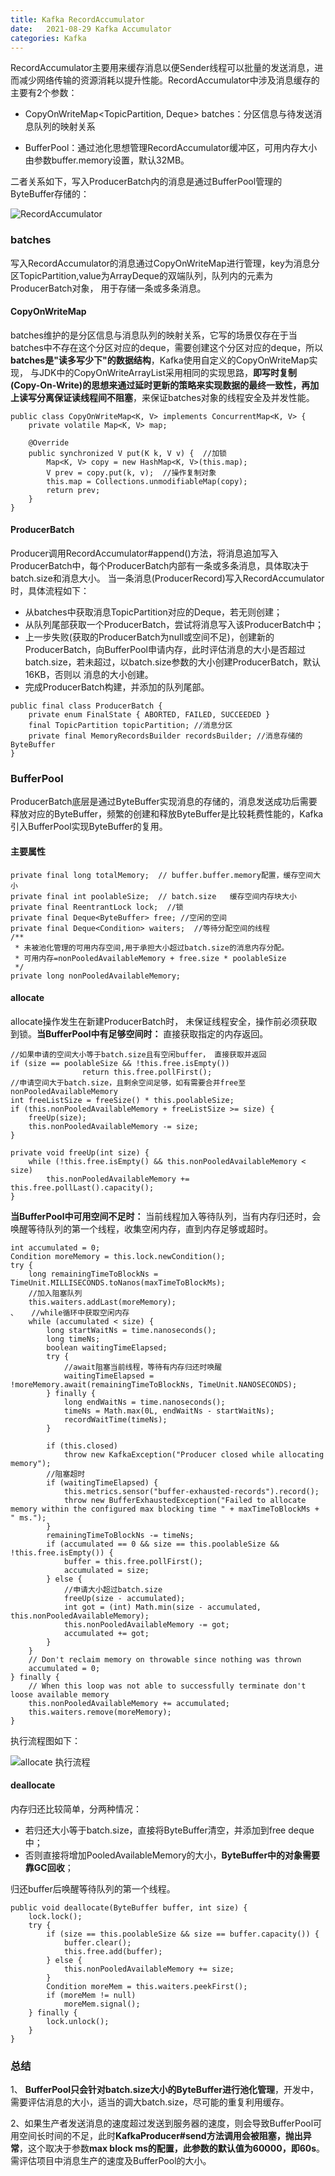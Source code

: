 ```yaml
---
title: Kafka RecordAccumulator
date:   2021-08-29 Kafka Accumulator
categories: Kafka
---
```


RecordAccumulator主要用来缓存消息以便Sender线程可以批量的发送消息，进而减少网络传输的资源消耗以提升性能。RecordAccumulator中涉及消息缓存的主要有2个参数：

* CopyOnWriteMap<TopicPartition, Deque<ProducerBatch>> batches：分区信息与待发送消息队列的映射关系

* BufferPool：通过池化思想管理RecordAccumulator缓冲区，可用内存大小由参数buffer.memory设置，默认32MB。

二者关系如下，写入ProducerBatch内的消息是通过BufferPool管理的ByteBuffer存储的：

![RecordAccumulator](https://raw.githubusercontent.com/GuanN1ng/diagrams/main/com.guann1n9.diagrams/kakfa/recordAccumulator.png)

### batches

写入RecordAccumulator的消息通过CopyOnWriteMap进行管理，key为消息分区TopicPartition,value为ArrayDeque的双端队列，队列内的元素为ProducerBatch对象，
用于存储一条或多条消息。

#### CopyOnWriteMap

batches维护的是分区信息与消息队列的映射关系，它写的场景仅存在于当batches中不存在这个分区对应的deque，需要创建这个分区对应的deque，所以**batches是"读多写少下"的数据结构**，Kafka使用自定义的CopyOnWriteMap实现，
与JDK中的CopyOnWriteArrayList采用相同的实现思路，**即写时复制(Copy-On-Write)的思想来通过延时更新的策略来实现数据的最终一致性，再加上读写分离保证读线程间不阻塞**，来保证batches对象的线程安全及并发性能。

```
public class CopyOnWriteMap<K, V> implements ConcurrentMap<K, V> {
    private volatile Map<K, V> map;
    
    @Override
    public synchronized V put(K k, V v) {  //加锁
        Map<K, V> copy = new HashMap<K, V>(this.map);
        V prev = copy.put(k, v);  //操作复制对象
        this.map = Collections.unmodifiableMap(copy);
        return prev;
    }
}
```

#### ProducerBatch

Producer调用RecordAccumulator#append()方法，将消息追加写入ProducerBatch中，每个ProducerBatch内部有一条或多条消息，具体取决于batch.size和消息大小。
当一条消息(ProducerRecord)写入RecordAccumulator时，具体流程如下：

* 从batches中获取消息TopicPartition对应的Deque，若无则创建；
* 从队列尾部获取一个ProducerBatch，尝试将消息写入该ProducerBatch中；
* 上一步失败(获取的ProducerBatch为null或空间不足)，创建新的ProducerBatch，向BufferPool申请内存，此时评估消息的大小是否超过batch.size，若未超过，以batch.size参数的大小创建ProducerBatch，默认16KB，否则以
消息的大小创建。
* 完成ProducerBatch构建，并添加的队列尾部。

```
public final class ProducerBatch {
    private enum FinalState { ABORTED, FAILED, SUCCEEDED }
    final TopicPartition topicPartition; //消息分区
    private final MemoryRecordsBuilder recordsBuilder; //消息存储的ByteBuffer
}
```

### BufferPool

ProducerBatch底层是通过ByteBuffer实现消息的存储的，消息发送成功后需要释放对应的ByteBuffer，频繁的创建和释放ByteBuffer是比较耗费性能的，Kafka引入BufferPool实现ByteBuffer的复用。

#### 主要属性

```
private final long totalMemory;  // buffer.buffer.memory配置，缓存空间大小
private final int poolableSize;  // batch.size   缓存空间内存块大小
private final ReentrantLock lock;  //锁
private final Deque<ByteBuffer> free; //空闲的空间
private final Deque<Condition> waiters;  //等待分配空间的线程
/**
 * 未被池化管理的可用内存空间,用于承担大小超过batch.size的消息内存分配。
 * 可用内存=nonPooledAvailableMemory + free.size * poolableSize
 */
private long nonPooledAvailableMemory; 

```

#### allocate

allocate操作发生在新建ProducerBatch时， 未保证线程安全，操作前必须获取到锁。**当BufferPool中有足够空间时：** 直接获取指定的内存返回。

```
//如果申请的空间大小等于batch.size且有空闲buffer， 直接获取并返回
if (size == poolableSize && !this.free.isEmpty()) 
                return this.free.pollFirst();
//申请空间大于batch.size，且剩余空间足够，如有需要合并free至nonPooledAvailableMemory
int freeListSize = freeSize() * this.poolableSize;
if (this.nonPooledAvailableMemory + freeListSize >= size) {
    freeUp(size);
    this.nonPooledAvailableMemory -= size;
}

private void freeUp(int size) {
    while (!this.free.isEmpty() && this.nonPooledAvailableMemory < size)
        this.nonPooledAvailableMemory += this.free.pollLast().capacity();
}
```

**当BufferPool中可用空间不足时：** 当前线程加入等待队列，当有内存归还时，会唤醒等待队列的第一个线程，收集空闲内存，直到内存足够或超时。

```
int accumulated = 0;
Condition moreMemory = this.lock.newCondition();
try {
    long remainingTimeToBlockNs = TimeUnit.MILLISECONDS.toNanos(maxTimeToBlockMs);
    //加入阻塞队列
    this.waiters.addLast(moreMemory);
、   //while循环中获取空闲内存
    while (accumulated < size) {
        long startWaitNs = time.nanoseconds();
        long timeNs;
        boolean waitingTimeElapsed;
        try {
            //await阻塞当前线程，等待有内存归还时唤醒
            waitingTimeElapsed = !moreMemory.await(remainingTimeToBlockNs, TimeUnit.NANOSECONDS);
        } finally {
            long endWaitNs = time.nanoseconds();
            timeNs = Math.max(0L, endWaitNs - startWaitNs);
            recordWaitTime(timeNs);
        }

        if (this.closed)
            throw new KafkaException("Producer closed while allocating memory");
        //阻塞超时
        if (waitingTimeElapsed) {
            this.metrics.sensor("buffer-exhausted-records").record();
            throw new BufferExhaustedException("Failed to allocate memory within the configured max blocking time " + maxTimeToBlockMs + " ms.");
        }
        remainingTimeToBlockNs -= timeNs;
        if (accumulated == 0 && size == this.poolableSize && !this.free.isEmpty()) {
            buffer = this.free.pollFirst();
            accumulated = size;
        } else {
            //申请大小超过batch.size
            freeUp(size - accumulated);
            int got = (int) Math.min(size - accumulated, this.nonPooledAvailableMemory);
            this.nonPooledAvailableMemory -= got;
            accumulated += got;
        }
    }
    // Don't reclaim memory on throwable since nothing was thrown
    accumulated = 0;
} finally {
    // When this loop was not able to successfully terminate don't loose available memory
    this.nonPooledAvailableMemory += accumulated;
    this.waiters.remove(moreMemory);
}
```



执行流程图如下：

![allocate 执行流程](https://raw.githubusercontent.com/GuanN1ng/diagrams/main/com.guann1n9.diagrams/kakfa/bufferPool.png)

#### deallocate

内存归还比较简单，分两种情况：

* 若归还大小等于batch.size，直接将ByteBuffer清空，并添加到free deque中；
* 否则直接将增加PooledAvailableMemory的大小，**ByteBuffer中的对象需要靠GC回收**；

归还buffer后唤醒等待队列的第一个线程。

```
public void deallocate(ByteBuffer buffer, int size) {
    lock.lock();
    try {
        if (size == this.poolableSize && size == buffer.capacity()) {
            buffer.clear();
            this.free.add(buffer);
        } else {
            this.nonPooledAvailableMemory += size;
        }
        Condition moreMem = this.waiters.peekFirst();
        if (moreMem != null)
            moreMem.signal();
    } finally {
        lock.unlock();
    }
}
```

### 总结

1、 **BufferPool只会针对batch.size大小的ByteBuffer进行池化管理**，开发中，需要评估消息的大小，适当的调大batch.size，尽可能的重复利用缓存。

2、如果生产者发送消息的速度超过发送到服务器的速度，则会导致BufferPool可用空间长时间的不足，此时**KafkaProducer#send方法调用会被阻塞，抛出异常**，这个取决于参数**max block ms的配置，此参数的默认值为60000，即60s**。
需评估项目中消息生产的速度及BufferPool的大小。